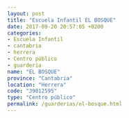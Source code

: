 ```yaml
---
layout: post
title: "Escuela Infantil EL BOSQUE"
date: 2017-09-20 20:57:05 +0200
categories:
- Escuela Infantil
- cantabria
- herrera
- Centro público
- guarderia
name: "EL BOSQUE"
province: "Cantabria"
location: "Herrera"
code: "39012595"
type: "Centro público"
permalink: /guarderias/el-bosque.html
---
```

